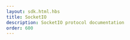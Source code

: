 ```yaml
---
layout: sdk.html.hbs
title: SocketIO
description: SocketIO protocol documentation
order: 600
---
```

